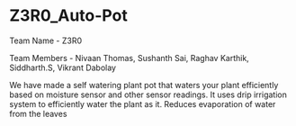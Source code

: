 # Z3R0_Auto-Pot
Team Name - Z3R0
    
Team Members - Nivaan Thomas, Sushanth Sai, Raghav Karthik, Siddharth.S, Vikrant Dabolay

We have made a self watering plant pot that waters your plant efficiently based on moisture sensor and other sensor readings. It uses drip irrigation system to efficiently water the plant as it. Reduces evaporation of water from the leaves
